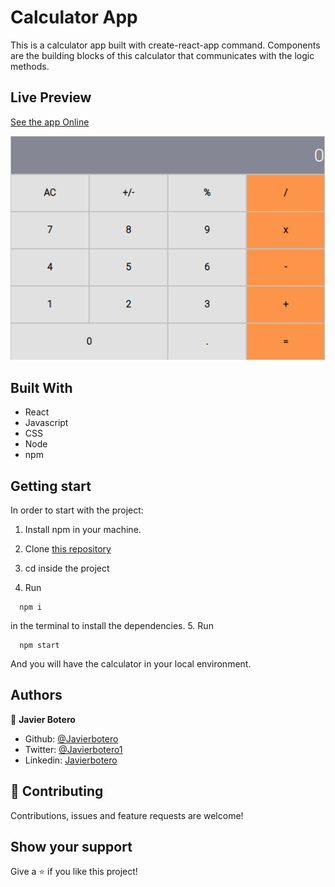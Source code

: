 # Calculator App

This is a calculator app built with create-react-app command. Components are the building blocks of this calculator that communicates with the logic methods.

## Live Preview

[See the app Online](https://javier-calculator.herokuapp.com/)

![calculator app](./src/assets/screenshot.png)

## Built With

- React
- Javascript
- CSS
- Node
- npm

## Getting start

In order to start with the project:

1. Install npm in your machine.
2. Clone [this repository](https://github.com/javierbotero/calculator.git)
3. cd inside the project

4. Run
```
  npm i
```
in the terminal to install the dependencies.
5. Run
```
  npm start
```
And you will have the calculator in your local environment.


## Authors

👤 **Javier Botero**

- Github: [@Javierbotero](https://github.com/javierbotero)
- Twitter: [@Javierbotero1](https://twitter.com/Javierboterodev)
- Linkedin: [Javierbotero](https://www.linkedin.com/in/javierboterodev/)


## 🤝 Contributing

Contributions, issues and feature requests are welcome!

## Show your support

Give a ⭐️ if you like this project!